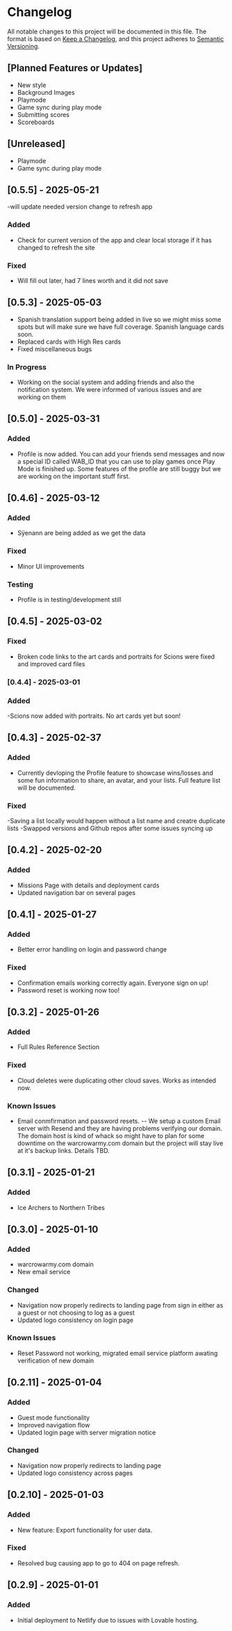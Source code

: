 # Changelog

All notable changes to this project will be documented in this file.
The format is based on [Keep a Changelog](https://keepachangelog.com/), and this project adheres to [Semantic Versioning](https://semver.org/).

## [Planned Features or Updates] 
- New style
- Background Images
- Playmode
- Game sync during play mode
- Submitting scores 
- Scoreboards


## [Unreleased]
- Playmode
- Game sync during play mode

## [0.5.5] - 2025-05-21 
-will update needed version change to refresh app
### Added
- Check for current version of the app and clear local storage if it has changed to refresh the site
### Fixed
- Will fill out later, had 7 lines worth and it did not save


  
## [0.5.3] - 2025-05-03
- Spanish translation support being added in live so we might miss some spots but will make sure we have full coverage. Spanish language cards soon.
- Replaced cards with High Res cards
- Fixed miscellaneous bugs

### In Progress
- Working on the social system and adding friends and also the notification system. We were informed of various issues and are working on them

## [0.5.0] - 2025-03-31

### Added
- Profile is now added. You can add your friends send messages and now a special ID called WAB_ID that you can use to play games
once Play Mode is finished up. Some features of the profile are still buggy but we are working on the important stuff first. 
  

## [0.4.6] - 2025-03-12

### Added 
- Sÿenann are being added as we get the data

### Fixed
- Minor UI improvements

### Testing
- Profile is in testing/development still

## [0.4.5] - 2025-03-02

### Fixed
- Broken code links to the art cards and portraits for Scions were fixed and improved card files

### [0.4.4] - 2025-03-01

### Added 
-Scions now added with portraits. No art cards yet but soon!
  
## [0.4.3] - 2025-02-37

### Added 
- Currently devloping the Profile feature to showcase wins/losses and some fun information to share, an avatar, and your lists. Full feature list will be documented.

### Fixed
-Saving a list locally would happen without a list name and creatre duplicate lists
-Swapped versions and Github repos after some issues syncing up

## [0.4.2] - 2025-02-20

### Added 
- Missions Page with details and deployment cards
- Updated navigation bar on several pages

## [0.4.1] - 2025-01-27

### Added 
- Better error handling on login and password change
  
### Fixed 
- Confirmation emails working correctly again. Everyone sign on up!
- Password reset is working now too!

## [0.3.2] - 2025-01-26

### Added 
- Full Rules Reference Section
  
### Fixed 
- Cloud deletes were duplicating other cloud saves. Works as intended now.

### Known Issues
- Email conmfirmation and password resets. 
    -- We setup a custom Email server with Resend and they are having problems verifying our domain. The domain host is kind of whack so might have to
    plan for some downtime on the warcrowarmy.com domain but the project will stay live at it's backup links. Details TBD.

## [0.3.1] - 2025-01-21

### Added
- Ice Archers to Northern Tribes
## [0.3.0] - 2025-01-10

### Added
- warcrowarmy.com domain
- New email service

### Changed
- Navigation now properly redirects to landing page from sign in either as a guest or not choosing to log as a guest
- Updated logo consistency on login page
### Known Issues
- Reset Password not working, migrated email service platform awating verification of new domain

## [0.2.11] - 2025-01-04
### Added
- Guest mode functionality
- Improved navigation flow
- Updated login page with server migration notice

### Changed
- Navigation now properly redirects to landing page
- Updated logo consistency across pages

## [0.2.10] - 2025-01-03
### Added
- New feature: Export functionality for user data.

### Fixed
- Resolved bug causing app to go to 404 on page refresh.

## [0.2.9] - 2025-01-01
### Added
- Initial deployment to Netlify due to issues with Lovable hosting.

